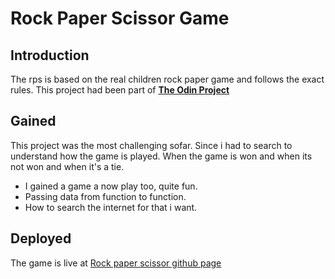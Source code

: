 # Rock Paper Scissor Game
## Introduction
The rps is based on the real children rock paper game and follows the exact rules.
This project had been part of  <a href="http://theodinproject.com">**The Odin Project**</a>

## Gained
This project was the most challenging sofar.
Since i had to search to understand how the game is played.
When the game is won and when its not won and when it's a tie.
* I gained a game a now play too, quite fun.
* Passing data from function to function.
* How to search the internet for that i want.

## Deployed
The game is live at <a href="http://mulfranck.github.io/rock-paper-scissors">Rock paper scissor github page</a>

